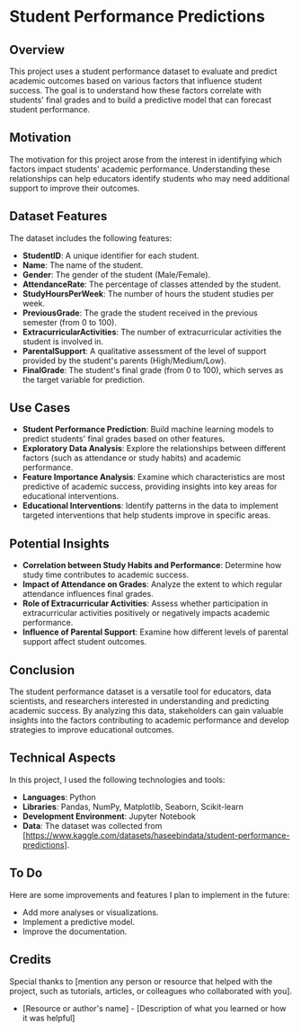 # Student Performance Predictions

## Overview
This project uses a student performance dataset to evaluate and predict academic outcomes based on various factors that influence student success. The goal is to understand how these factors correlate with students' final grades and to build a predictive model that can forecast student performance.

## Motivation
The motivation for this project arose from the interest in identifying which factors impact students' academic performance. Understanding these relationships can help educators identify students who may need additional support to improve their outcomes.

## Dataset Features
The dataset includes the following features:
- **StudentID**: A unique identifier for each student.
- **Name**: The name of the student.
- **Gender**: The gender of the student (Male/Female).
- **AttendanceRate**: The percentage of classes attended by the student.
- **StudyHoursPerWeek**: The number of hours the student studies per week.
- **PreviousGrade**: The grade the student received in the previous semester (from 0 to 100).
- **ExtracurricularActivities**: The number of extracurricular activities the student is involved in.
- **ParentalSupport**: A qualitative assessment of the level of support provided by the student's parents (High/Medium/Low).
- **FinalGrade**: The student's final grade (from 0 to 100), which serves as the target variable for prediction.

## Use Cases
- **Student Performance Prediction**: Build machine learning models to predict students' final grades based on other features.
- **Exploratory Data Analysis**: Explore the relationships between different factors (such as attendance or study habits) and academic performance.
- **Feature Importance Analysis**: Examine which characteristics are most predictive of academic success, providing insights into key areas for educational interventions.
- **Educational Interventions**: Identify patterns in the data to implement targeted interventions that help students improve in specific areas.

## Potential Insights
- **Correlation between Study Habits and Performance**: Determine how study time contributes to academic success.
- **Impact of Attendance on Grades**: Analyze the extent to which regular attendance influences final grades.
- **Role of Extracurricular Activities**: Assess whether participation in extracurricular activities positively or negatively impacts academic performance.
- **Influence of Parental Support**: Examine how different levels of parental support affect student outcomes.

## Conclusion
The student performance dataset is a versatile tool for educators, data scientists, and researchers interested in understanding and predicting academic success. By analyzing this data, stakeholders can gain valuable insights into the factors contributing to academic performance and develop strategies to improve educational outcomes.

## Technical Aspects
In this project, I used the following technologies and tools:
- **Languages**: Python
- **Libraries**: Pandas, NumPy, Matplotlib, Seaborn, Scikit-learn
- **Development Environment**: Jupyter Notebook
- **Data**: The dataset was collected from [https://www.kaggle.com/datasets/haseebindata/student-performance-predictions].

## To Do
Here are some improvements and features I plan to implement in the future:
- Add more analyses or visualizations.
- Implement a predictive model.
- Improve the documentation.

## Credits
Special thanks to [mention any person or resource that helped with the project, such as tutorials, articles, or colleagues who collaborated with you]. 
- [Resource or author's name] - [Description of what you learned or how it was helpful]
